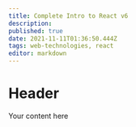 ```yaml
---
title: Complete Intro to React v6
description: 
published: true
date: 2021-11-11T01:36:50.444Z
tags: web-technologies, react
editor: markdown
---
```


# Header
Your content here